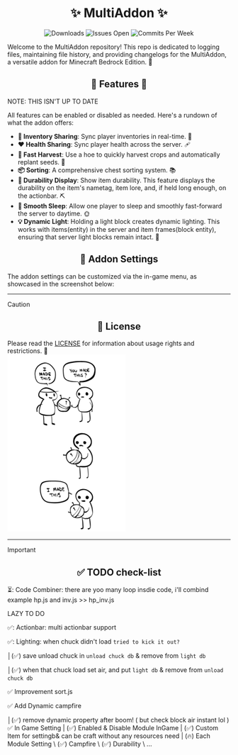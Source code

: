 <div align="center">
  <h1>✨ MultiAddon ✨</h1>
  <img src="https://img.shields.io/github/downloads/aitji/multiAddon/total?style=for-the-badge" alt="Downloads"/>
  <img src="https://img.shields.io/github/issues/aitji/multiAddon?lable=ISSUES%20OPEN&style=for-the-badge" alt="Issues Open"/>
  <img src="https://img.shields.io/github/commit-activity/m/aitji/multiAddon?style=for-the-badge" alt="Commits Per Week"/>
</div>

Welcome to the MultiAddon repository! This repo is dedicated to logging files, maintaining file history, and providing changelogs for the MultiAddon, a versatile addon for Minecraft Bedrock Edition. 🏰

<div align="center"><h2> 🌟 Features 🌟</h2></div>

NOTE: THIS ISN'T UP TO DATE

All features can be enabled or disabled as needed. Here's a rundown of what the addon offers:

- **🔄 Inventory Sharing**: Sync player inventories in real-time. 🎒
- **❤️ Health Sharing**: Sync player health across the server. 🩹
- **🌾 Fast Harvest**: Use a hoe to quickly harvest crops and automatically replant seeds. 🚜
- **📦 Sorting**: A comprehensive chest sorting system. 📚
- **🔧 Durability Display**: Show item durability. This feature displays the durability on the item's nametag, item lore, and, if held long enough, on the actionbar. ⛏️
- **🛌 Smooth Sleep**: Allow one player to sleep and smoothly fast-forward the server to daytime. 🌞
- **💡 Dynamic Light**: Holding a light block creates dynamic lighting. This works with items(entity) in the server and item frames(block entity), ensuring that server light blocks remain intact. 🌟

<div align="center"><h2>🔧 Addon Settings</h2></div>

The addon settings can be customized via the in-game menu, as showcased in the screenshot below:

<hr>

> [!CAUTION]
> <div align="center"><h2>📜 License</h2></div>
> Please read the <a href="LICENSE">LICENSE</a> for information about usage rights and restrictions. 📄
> <div align="left"><img src=image/feature-imadethis.png></div>

<hr>

> [!IMPORTANT]
> <div align="center"><h2>✅ TODO check-list</h2></div>
> 
> ⏳: Code Combiner: there are yoo many loop insdie code, i'll combind example hp.js and inv.js >> hp_inv.js
> 
> LAZY TO DO
> 
> ✅: Actionbar: multi actionbar support
>
> ✅: Lighting: when chuck didn't load ``tried to kick it out?``
>
> │(✅) save unload chuck in ``unload chuck db`` & remove from ``light db``
>
> │(✅) when that chuck load set air, and put ``light db`` & remove from ``unload chuck db``
>
> ✅ Improvement sort.js
>
> ✅ Add Dynamic campfire
>
> │(✅) remove dynamic property after boom! ( but check block air instant lol )
> ✅ In Game Setting 
> | (✅) Enabled & Disable Module InGame
> | (✅) Custom Item for settingb& can be craft without any resources need
> | (🔥) Each Module Setting
> \ (✅) Campfire
> \ (✅) Durability
> \ ...